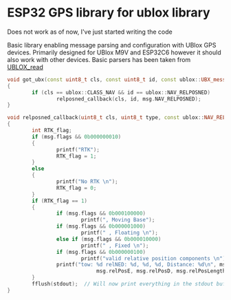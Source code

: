 # ESP32 GPS library for ublox library

Does not work as of now, I've just started writing the code

Basic library enabling message parsing and configuration with UBlox GPS devices.
Primarily designed for UBlox M9V and ESP32C6 however it should also work with other devices.
Basic parsers has been taken from [UBLOX_read](https://github.com/superjax/UBLOX_read)

```cpp
void got_ubx(const uint8_t cls, const uint8_t id, const ublox::UBX_message_t& msg)
{
		if (cls == ublox::CLASS_NAV && id == ublox::NAV_RELPOSNED)
				relposned_callback(cls, id, msg.NAV_RELPOSNED);
}

void relposned_callback(uint8_t cls, uint8_t type, const ublox::NAV_RELPOSNED_t& msg)
{
		int RTK_flag;
		if (msg.flags && 0b000000010)
		{
				printf("RTK");
				RTK_flag = 1;
		}
		else
		{
				printf("No RTK \n");
				RTK_flag = 0;
		}
		if (RTK_flag == 1)
		{
				if (msg.flags && 0b000100000)
						printf(", Moving Base");
				if (msg.flags && 0b000001000)
						printf(" , Floating \n");
				else if (msg.flags && 0b000010000)
						printf(" , Fixed \n");
				if (msg.flags && 0b000000100)
						printf("valid relative position components \n");
				printf("tow: %d relNED: %d, %d, %d, Distance: %d\n", msg.iTow / 1000, msg.relPosN,
							 msg.relPosE, msg.relPosD, msg.relPosLength);
		}
		fflush(stdout);  // Will now print everything in the stdout buffer
}
```
